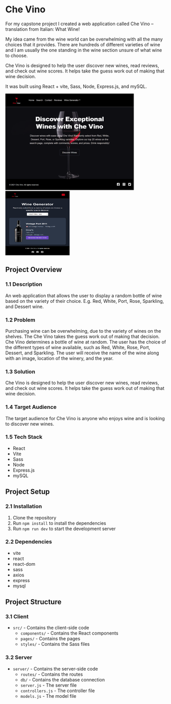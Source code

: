# Che Vino

For my capstone project I created a web application called Che Vino – translation from Italian: What Wine!

My idea came from the wine world can be overwhelming with all the many choices that it provides. There are hundreds of different varieties of wine and I am usually the one standing in the wine section unsure of what wine to choose.

Che Vino is designed to help the user discover new wines, read reviews, and check out wine scores. It helps take the guess work out of making that wine decision.

It was built using React + vite, Sass, Node, Express.js, and mySQL.

<div>
<img src='./homePage.png' width='400px' height='300px'>


<div>
<img src='./wineGen.png' width='200px' height='200px'>
</div>



## Project Overview

### 1.1 Description
An web application that allows the user to display a random bottle of wine based on the variety of their choice. E.g. Red, White, Port, Rose, Sparkling, and Dessert wine.

### 1.2 Problem
Purchasing wine can be overwhelming, due to the variety of wines on the shelves. The Che Vino takes the guess work out of making that decision. Che Vino determines a bottle of wine at random. The user has the choice of the different types of wine available, such as Red, White, Rose, Port, Dessert, and Sparkling. The user will receive the name of the wine along with an image, location of the winery, and the year.

### 1.3 Solution
Che Vino is designed to help the user discover new wines, read reviews, and check out wine scores. It helps take the guess work out of making that wine decision.

### 1.4 Target Audience
The target audience for Che Vino is anyone who enjoys wine and is looking to discover new wines.

### 1.5 Tech Stack
- React
- Vite
- Sass
- Node
- Express.js
- mySQL

## Project Setup

### 2.1 Installation
1. Clone the repository
2. Run `npm install` to install the dependencies
3. Run `npm run dev` to start the development server

### 2.2 Dependencies
- vite
- react
- react-dom
- sass
- axios
- express
- mysql

## Project Structure

### 3.1 Client
- `src/` - Contains the client-side code
  - `components/` - Contains the React components
  - `pages/` - Contains the pages
  - `styles/` - Contains the Sass files
  
### 3.2 Server
- `server/` - Contains the server-side code
  - `routes/` - Contains the routes
  - `db/` - Contains the database connection
  - `server.js` - The server file
  - `controllers.js` - The controller file
  - `models.js` - The model file

